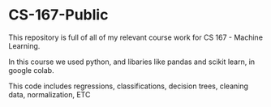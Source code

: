 # CS-167-Public

This repository is full of all of my relevant course work for CS 167 - Machine Learning. 

In this course we used python, and libaries like pandas and scikit learn, in google colab.

This code includes regressions, classifications, decision trees, cleaning data, normalization, ETC
